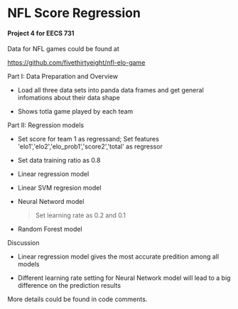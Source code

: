 # NFL Score Regression
#### Project 4 for EECS 731

Data for NFL games could be found at 

https://github.com/fivethirtyeight/nfl-elo-game  <br>



Part I: Data Preparation and Overview  <br>

  * Load all three data sets into panda data frames and get general infomations about their data shape

  * Shows totla game played by each team 

  

Part II: Regression models

  * Set score for team 1 as regressand;
    Set features 'elo1','elo2','elo_prob1','score2','total' as regressor
    
  * Set data training ratio as 0.8

  * Linear regression model
  
  * Linear SVM regresion model  
  
  * Neural Netword model

    > Set learning rate as 0.2 and 0.1
    
  * Random Forest model





Discussion

   * Linear regression model gives the most accurate predition among all models

   * Different learning rate setting for Neural Network model will lead to a big difference on the prediction results


More details could be found in code comments.
